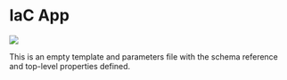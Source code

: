 # IaC App

<a href="https://portal.azure.com/#create/Microsoft.Template/uri/https%3A%2F%2Fraw.githubusercontent.com%2Fcal85%2Fiacapp%2Fmaster%2Fazuredeploy.json" rel="nofollow">
    <img src="http://azuredeploy.net/deploybutton.png"/>
</a>

This is an empty template and parameters file with the schema reference and top-level properties defined.

